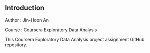 ## Introduction

Author : Jin-Hoon An

Course : Coursera Exploratory Data Analysis

This Coursera Exploratory Data Analysis project assignment GitHub repository.
